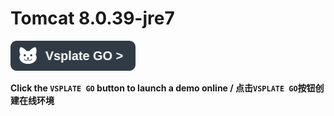 # Tomcat 8.0.39-jre7

<a href="https://www.vsplate.com/?docker-compose=https://github.com/vsplate/dcenvs/tomcat/8.0.39-jre7"><img alt="VSPLATE GO" src="https://raw.githubusercontent.com/vsplate/images/master/vsgo_btn.png" width="200px"></a>

**Click the `VSPLATE GO` button to launch a demo online / 点击`VSPLATE GO`按钮创建在线环境**